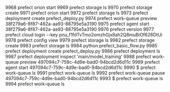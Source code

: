 9968  prefect orion start
9969  prefect storage ls
9970  prefect storage create
9971  prefect orion start
9972  prefect storage ls
9973  prefect deployment create prefect_deploy.py
9974  prefect work-queue preview 38f279a6-8f87-462a-aa93-88795e5a3190
9975  prefect agent start 38f279a6-8f87-462a-aa93-88795e5a3190
9976  prefect version
9977  prefect cloud login --key pnu_f1fdTvTmo2omzhGjx8ah2Q8muBiOf626DtUi
9978  prefect config view
9979  prefect storage ls
9982  prefect storage create
9983  prefect storage ls
9984  python prefect_basic_flow.py
9985  prefect deployment create prefect_deploy.py
9986  prefect deployment ls
9987  prefect deployment inspect 'main/model_training'
9988  prefect work-queue preview 497094c7-759c-4d9e-bad0-94bcd2d6d11c
9989  prefect agent start 497094c7-759c-4d9e-bad0-94bcd2d6d11c
9990  $ prefect work-queue ls
9991  prefect work-queue ls
9992  prefect work-queue pause 497094c7-759c-4d9e-bad0-94bcd2d6d11c
9993  $ prefect work-queue ls
9994  prefect work-queue ls